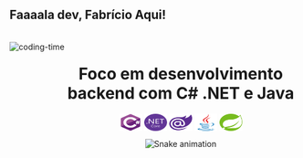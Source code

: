 ## Faaaala dev, Fabrício Aqui!

<div  align="center"> 
  <div style="display: inline_block"><br>
    <img align="left" height="250" alt="coding-time" src="code.gif">
    <h1 align="center">Foco em desenvolvimento backend com C# .NET e Java </h1>
     <img align="center" height="30" width="40" alt="csharp-icon" src="https://raw.githubusercontent.com/devicons/devicon/master/icons/csharp/csharp-original.svg">
     <img align="center" height="30" width="40" alt="dotnet-icon" src="https://raw.githubusercontent.com/devicons/devicon/master/icons/dotnetcore/dotnetcore-original.svg">
    <img align="center" height="30" width="40" alt="blazor-icon" src="https://raw.githubusercontent.com/devicons/devicon/master/icons/blazor/blazor-original.svg">    
   <img align="center" height="30" width="40" alt="java-icon" src="https://raw.githubusercontent.com/devicons/devicon/master/icons/java/java-original.svg">
    <img align="center" height="30" width="40" alt="springboot-icon" src="https://raw.githubusercontent.com/devicons/devicon/master/icons/spring/spring-original.svg">

  </div>
  
  
![Snake animation](https://github.com/LuigiGF/LuigiGF/blob/output/github-contribution-grid-snake.svg)
